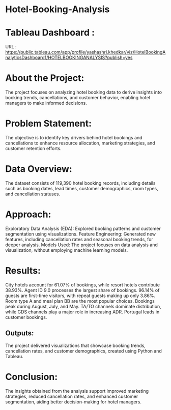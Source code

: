 # Hotel-Booking-Analysis
# Tableau Dashboard : 
URL : https://public.tableau.com/app/profile/yashashri.khedkar/viz/HotelBookingAnalyticsDashboard1/HOTELBOOKINGANALYSIS?publish=yes

# About the Project:
The project focuses on analyzing hotel booking data to derive insights into booking trends, cancellations, and customer behavior, enabling hotel managers to make informed decisions.

# Problem Statement:
The objective is to identify key drivers behind hotel bookings and cancellations to enhance resource allocation, marketing strategies, and customer retention efforts.

# Data Overview:
The dataset consists of 119,390 hotel booking records, including details such as booking dates, lead times, customer demographics, room types, and cancellation statuses.

# Approach:
Exploratory Data Analysis (EDA): Explored booking patterns and customer segmentation using visualizations.
Feature Engineering: Generated new features, including cancellation rates and seasonal booking trends, for deeper analysis.
Models Used: The project focuses on data analysis and visualization, without employing machine learning models.
# Results:
City hotels account for 61.07% of bookings, while resort hotels contribute 38.93%.
Agent ID 9.0 processes the largest share of bookings.
96.14% of guests are first-time visitors, with repeat guests making up only 3.86%.
Room type A and meal plan BB are the most popular choices.
Bookings peak during August, July, and May.
TA/TO channels dominate distribution, while GDS channels play a major role in increasing ADR.
Portugal leads in customer bookings.

## Outputs:
The project delivered visualizations that showcase booking trends, cancellation rates, and customer demographics, created using Python and Tableau.

# Conclusion:
The insights obtained from the analysis support improved marketing strategies, reduced cancellation rates, and enhanced customer segmentation, aiding better decision-making for hotel managers.






